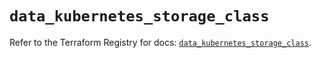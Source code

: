 # `data_kubernetes_storage_class`

Refer to the Terraform Registry for docs: [`data_kubernetes_storage_class`](https://registry.terraform.io/providers/hashicorp/kubernetes/2.38.0/docs/data-sources/storage_class).
